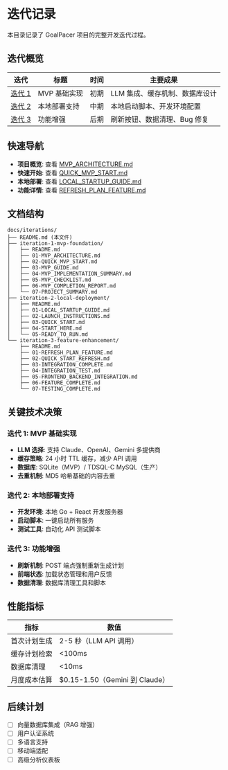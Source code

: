 # 迭代记录

本目录记录了 GoalPacer 项目的完整开发迭代过程。

## 迭代概览

| 迭代 | 标题 | 时间 | 主要成果 |
|------|------|------|--------|
| [迭代 1](./iteration-1-mvp-foundation/) | MVP 基础实现 | 初期 | LLM 集成、缓存机制、数据库设计 |
| [迭代 2](./iteration-2-local-deployment/) | 本地部署支持 | 中期 | 本地启动脚本、开发环境配置 |
| [迭代 3](./iteration-3-feature-enhancement/) | 功能增强 | 后期 | 刷新按钮、数据清理、Bug 修复 |

## 快速导航

- **项目概览**: 查看 [MVP_ARCHITECTURE.md](./iteration-1-mvp-foundation/01-MVP_ARCHITECTURE.md)
- **快速开始**: 查看 [QUICK_MVP_START.md](./iteration-1-mvp-foundation/02-QUICK_MVP_START.md)
- **本地部署**: 查看 [LOCAL_STARTUP_GUIDE.md](./iteration-2-local-deployment/01-LOCAL_STARTUP_GUIDE.md)
- **功能详情**: 查看 [REFRESH_PLAN_FEATURE.md](./iteration-3-feature-enhancement/01-REFRESH_PLAN_FEATURE.md)

## 文档结构

```
docs/iterations/
├── README.md (本文件)
├── iteration-1-mvp-foundation/
│   ├── README.md
│   ├── 01-MVP_ARCHITECTURE.md
│   ├── 02-QUICK_MVP_START.md
│   ├── 03-MVP_GUIDE.md
│   ├── 04-MVP_IMPLEMENTATION_SUMMARY.md
│   ├── 05-MVP_CHECKLIST.md
│   ├── 06-MVP_COMPLETION_REPORT.md
│   └── 07-PROJECT_SUMMARY.md
├── iteration-2-local-deployment/
│   ├── README.md
│   ├── 01-LOCAL_STARTUP_GUIDE.md
│   ├── 02-LAUNCH_INSTRUCTIONS.md
│   ├── 03-QUICK_START.md
│   ├── 04-START_HERE.md
│   └── 05-READY_TO_RUN.md
└── iteration-3-feature-enhancement/
    ├── README.md
    ├── 01-REFRESH_PLAN_FEATURE.md
    ├── 02-QUICK_START_REFRESH.md
    ├── 03-INTEGRATION_COMPLETE.md
    ├── 04-INTEGRATION_TEST.md
    ├── 05-FRONTEND_BACKEND_INTEGRATION.md
    ├── 06-FEATURE_COMPLETE.md
    └── 07-TESTING_COMPLETE.md
```

## 关键技术决策

### 迭代 1: MVP 基础实现
- **LLM 选择**: 支持 Claude、OpenAI、Gemini 多提供商
- **缓存策略**: 24 小时 TTL 缓存，减少 API 调用
- **数据库**: SQLite（MVP）/ TDSQL-C MySQL（生产）
- **去重机制**: MD5 哈希基础的内容去重

### 迭代 2: 本地部署支持
- **开发环境**: 本地 Go + React 开发服务器
- **启动脚本**: 一键启动所有服务
- **测试工具**: 自动化 API 测试脚本

### 迭代 3: 功能增强
- **刷新机制**: POST 端点强制重新生成计划
- **前端状态**: 加载状态管理和用户反馈
- **数据清理**: 数据库清理工具和脚本

## 性能指标

| 指标 | 数值 |
|------|------|
| 首次计划生成 | 2-5 秒（LLM API 调用） |
| 缓存计划检索 | <100ms |
| 数据库清理 | <10ms |
| 月度成本估算 | $0.15-1.50（Gemini 到 Claude） |

## 后续计划

- [ ] 向量数据库集成（RAG 增强）
- [ ] 用户认证系统
- [ ] 多语言支持
- [ ] 移动端适配
- [ ] 高级分析仪表板
